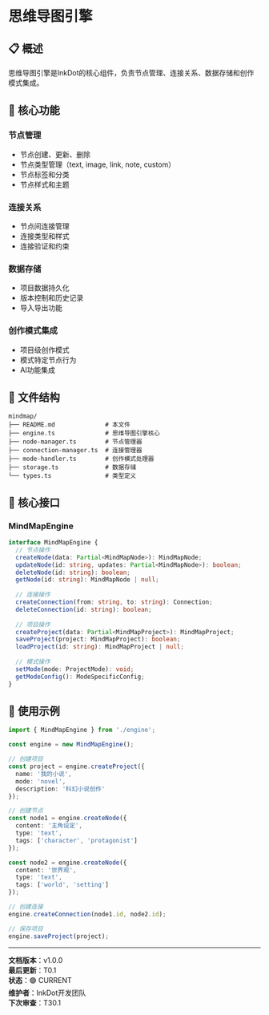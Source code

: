 # 思维导图引擎

## 📋 概述

思维导图引擎是InkDot的核心组件，负责节点管理、连接关系、数据存储和创作模式集成。

## 🎯 核心功能

### 节点管理
- 节点创建、更新、删除
- 节点类型管理（text, image, link, note, custom）
- 节点标签和分类
- 节点样式和主题

### 连接关系
- 节点间连接管理
- 连接类型和样式
- 连接验证和约束

### 数据存储
- 项目数据持久化
- 版本控制和历史记录
- 导入导出功能

### 创作模式集成
- 项目级创作模式
- 模式特定节点行为
- AI功能集成

## 📁 文件结构

```
mindmap/
├── README.md              # 本文件
├── engine.ts              # 思维导图引擎核心
├── node-manager.ts        # 节点管理器
├── connection-manager.ts  # 连接管理器
├── mode-handler.ts        # 创作模式处理器
├── storage.ts             # 数据存储
└── types.ts               # 类型定义
```

## 🔧 核心接口

### MindMapEngine
```typescript
interface MindMapEngine {
  // 节点操作
  createNode(data: Partial<MindMapNode>): MindMapNode;
  updateNode(id: string, updates: Partial<MindMapNode>): boolean;
  deleteNode(id: string): boolean;
  getNode(id: string): MindMapNode | null;
  
  // 连接操作
  createConnection(from: string, to: string): Connection;
  deleteConnection(id: string): boolean;
  
  // 项目操作
  createProject(data: Partial<MindMapProject>): MindMapProject;
  saveProject(project: MindMapProject): boolean;
  loadProject(id: string): MindMapProject | null;
  
  // 模式操作
  setMode(mode: ProjectMode): void;
  getModeConfig(): ModeSpecificConfig;
}
```

## 🚀 使用示例

```typescript
import { MindMapEngine } from './engine';

const engine = new MindMapEngine();

// 创建项目
const project = engine.createProject({
  name: '我的小说',
  mode: 'novel',
  description: '科幻小说创作'
});

// 创建节点
const node1 = engine.createNode({
  content: '主角设定',
  type: 'text',
  tags: ['character', 'protagonist']
});

const node2 = engine.createNode({
  content: '世界观',
  type: 'text',
  tags: ['world', 'setting']
});

// 创建连接
engine.createConnection(node1.id, node2.id);

// 保存项目
engine.saveProject(project);
```

---

**文档版本**：v1.0.0  
**最后更新**：T0.1  
**状态**：🟢 CURRENT  
**维护者**：InkDot开发团队  
**下次审查**：T30.1
